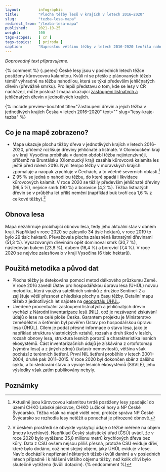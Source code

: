 ```yaml
---
layout:        infographic
title:         "Plocha těžby lesů v krajích v letech 2016–2020"
slug:          "tezba-lesa-mapa"
redirect_from: "/tezba-lesa-mapa"
published:     2021-10-25
weight:        100
tags-scopes:   [ cr ]
tags-topics:   [ priroda ]
caption:       "Naprostou většinu těžby v letech 2016–2020 tvořila nahodilá těžba, která je převážně spojena s kůrovcovou kalamitou. Těžil se hlavně smrk a nejvíce postižen byl Olomoucký kraj a kraj Vysočina."
---
```


*Doprovodný text připravujeme.*

{% comment %}
{:.perex}
České lesy jsou v posledních letech těžce postiženy kůrovcovou kalamitou. Kvůli ní se přešlo z plánovaných těžeb téměř výhradně na těžbu nahodilou, která se týká především jehličnatých dřevin (převážně smrku). Pro lepší představu o tom, kde se lesy v ČR nacházejí, může posloužit mapa ukazující [zastoupení listnatých a jehličnatých dřevin v jednotlivých krajích](/infografiky/lesy-kraje). <!-- TODO: Aktualizovat slug. -->

{% include preview-box.html
    title="Zastoupení dřevin a jejich těžba v jednotlivých krajích Česka v letech 2016–2020"
    text=""
    slug="lesy-kraje-tezba"
%}

## Co je na mapě zobrazeno?

- Mapa ukazuje plochu těžby dřeva v jednotlivých krajích v letech 2016–2020, přičemž rozlišuje dřeviny jehličnaté a listnaté. V Olomouckém kraji a v kraji Vysočina probíhala v daném období těžba nejintenzivněji, přičemž na Bruntálsku (Olomoucký kraj) zasáhla kůrovcová kalamita les ještě před rokem 2016. Nyní tempo těžby v moravských krajích zpomaluje a naopak zrychluje v Čechách, a to včetně severních oblastí.[^1]
- Z 95 % se jedná o nahodilou těžbu, do které spadá i likvidace kůrovcových kalamit. V roce 2020 se těžily především jehličnaté dřeviny (96,5 %), nejvíce smrk (90 %) a borovice (4,2 %). Těžba listnatých dřevin se v průběhu let příliš nemění (například buk tvoří cca 1,6 % z celkové těžby).[^2]

## Obnova lesa

Mapa nezahrnuje probíhající obnovu lesa, tedy jeho aktuální stav v daném kraji. Například v roce 2020 se zalesnilo 34 tisíc hektarů, v roce 2019 to bylo 29 tisíc hektarů. Převažovala plocha zalesněná listnatými dřevinami (51,3 %). Vysazovaným dřevinám opět dominoval smrk (30,7 %), následován bukem (23,8 %), dubem (16,4 %) a borovicí (7,4 %). V roce 2020 se nejvíce zalesňovalo v kraji Vysočina (6 tisíc hektarů). 

## Použitá metodika a původ dat

- Plocha těžby je detekována pomocí metod dálkového průzkumu Země. V roce 2016 zavedl Ústav pro hospodářskou úpravu lesa (ÚHÚL) novou metodiku, která využívá satelitních snímků z družice Sentinel-2 a zajišťuje větší přesnost z hlediska plochy a času těžby. Detailní mapu těžeb z jednotlivých let najdete na [geoportálu ÚHÚL](http://geoportal.uhul.cz/mapy/MapyDpz.html).
- Uvedené procentuální zastoupení listnatých a jehličnatých dřevin vychází z [Národní inventarizace lesů (NIL)](http://www.uhul.cz/kdo-jsme/aktuality/938-publikace-narodni-inventarizace-lesu-v-ceske-republice-vysledky-druheho-cyklu-2011-2015), což je nezávazné získávání údajů o lese na celé ploše Česka. Garantem projektu je Ministerstvo zemědělství a šetřením byl pověřen Ústav pro hospodářskou úpravu lesa (ÚHÚL). Cílem je podat přesné informace o stavu lesa, jako je například struktura vlastnických vztahů, rozsah a druh škod v lesích, rozsah obnovy lesa, struktura lesních porostů a charakteristika lesních ekosystémů. Část inventarizačních údajů je získávána z ortofotomap (výměra lesa) a z jiných zdrojů (katastr nemovitostí), většina však pochází z terénních šetření. První NIL šetření proběhlo v letech 2001–2004, druhé pak 2011–2015. V roce 2020 byl dokončen sběr z dalšího cyklu, a to sledování stavu a vývoje lesních ekosystémů (SSVLE), jeho výsledky však zatím publikovány nebyly.

## Poznámky

[^1]: Aktuálně jsou kůrovcovou kalamitou tvrdě postiženy lesy spadající do území CHKO Labské pískovce, CHKO Lužické hory a NP České Švýcarsko. Těžba však na mapě vidět není, protože správa NP České Švýcarsko se rozhodla lesy netěžit a ponechat je přirozené obnově.

[^2]: V českém prostředí se obvykle vyskytují údaje o těžbě měřené na objem (metry krychlové). Například Český statistický úřad (ČSÚ) uvádí, že v roce 2020 bylo vytěženo 35,8 milionu metrů krychlových dřeva bez kůry. Data z ČSÚ ovšem nejsou příliš přesná, protože ČSÚ eviduje dříví, které bylo dodáno, což není stejný objem, jaký ÚHÚL eviduje v lese. Navíc dochází k nepřiznání některých těžeb (kvůli daním) a v posledních letech případně i k hlášení většího objemu těžby, než kolik dříví bylo skutečně vytěženo (kvůli dotacím).
{% endcomment %}
